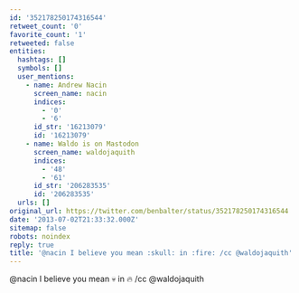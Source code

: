 ```yaml
---
id: '352178250174316544'
retweet_count: '0'
favorite_count: '1'
retweeted: false
entities:
  hashtags: []
  symbols: []
  user_mentions:
    - name: Andrew Nacin
      screen_name: nacin
      indices:
        - '0'
        - '6'
      id_str: '16213079'
      id: '16213079'
    - name: Waldo is on Mastodon
      screen_name: waldojaquith
      indices:
        - '48'
        - '61'
      id_str: '206283535'
      id: '206283535'
  urls: []
original_url: https://twitter.com/benbalter/status/352178250174316544
date: '2013-07-02T21:33:32.000Z'
sitemap: false
robots: noindex
reply: true
title: '@nacin I believe you mean :skull: in :fire: /cc @waldojaquith'
---
```


@nacin I believe you mean :skull: in :fire: /cc @waldojaquith